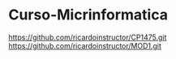 # Curso-Micrinformatica
https://github.com/ricardoinstructor/CP1475.git
https://github.com/ricardoinstructor/MOD1.git

